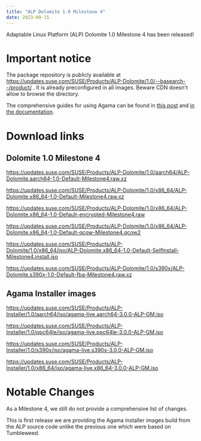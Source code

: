 ```yaml
---
title: "ALP Dolomite 1.0 Milestone 4"
date: 2023-09-15
---
```

Adaptable Linux Platform (ALP) Dolomite 1.0 Milestone 4 has been released!

# Important notice

The package repository is publicly available at https://updates.suse.com/SUSE/Products/ALP-Dolomite/1.0/--basearch--/product/ . It is already preconfigured in all images. Beware CDN doesn't allow to browse the directory.

The comprehensive guides for using Agama can be found in [this post](https://yast-branch-dinstaller09.surge.sh/blog/2023-08-03/agama3) and [in the documentation](https://documentation.suse.com/alp/dolomite/html/alp-dolomite/concept-alp-deployment.html).

# Download links

## Dolomite 1.0 Milestone 4

https://updates.suse.com/SUSE/Products/ALP-Dolomite/1.0/aarch64/ALP-Dolomite.aarch64-1.0-Default-Milestone4.raw.xz   

https://updates.suse.com/SUSE/Products/ALP-Dolomite/1.0/x86_64/ALP-Dolomite.x86_64-1.0-Default-Milestone4.raw.xz 

https://updates.suse.com/SUSE/Products/ALP-Dolomite/1.0/x86_64/ALP-Dolomite.x86_64-1.0-Default-encrypted-Milestone4.raw

https://updates.suse.com/SUSE/Products/ALP-Dolomite/1.0/x86_64/ALP-Dolomite.x86_64-1.0-Default-qcow-Milestone4.qcow2 

https://updates.suse.com/SUSE/Products/ALP-Dolomite/1.0/x86_64/iso/ALP-Dolomite.x86_64-1.0-Default-SelfInstall-Milestone4.install.iso 

https://updates.suse.com/SUSE/Products/ALP-Dolomite/1.0/s390x/ALP-Dolomite.s390x-1.0-Default-fba-Milestone4.raw.xz 


## Agama Installer images

https://updates.suse.com/SUSE/Products/ALP-Installer/1.0/aarch64/iso/agama-live.aarch64-3.0.0-ALP-GM.iso

https://updates.suse.com/SUSE/Products/ALP-Installer/1.0/ppc64le/iso/agama-live.ppc64le-3.0.0-ALP-GM.iso

https://updates.suse.com/SUSE/Products/ALP-Installer/1.0/s390x/iso/agama-live.s390x-3.0.0-ALP-GM.iso

https://updates.suse.com/SUSE/Products/ALP-Installer/1.0/x86_64/iso/agama-live.x86_64-3.0.0-ALP-GM.iso


# Notable Changes

As a Milestone 4, we still do not provide a comprehensive list of changes.

This is first release we are providing the Agama installer images build from the ALP source code unlike the previous one which were based on Tumbleweed.
